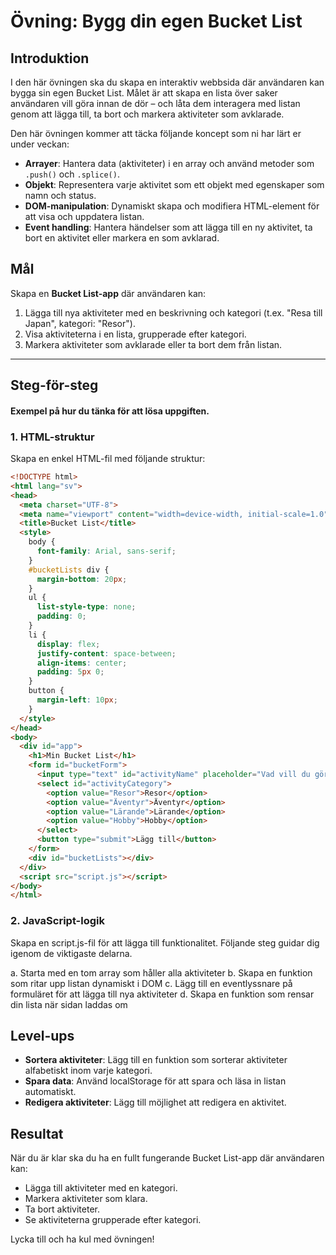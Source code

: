 # **Övning: Bygg din egen Bucket List**

## **Introduktion**
I den här övningen ska du skapa en interaktiv webbsida där användaren kan bygga sin egen Bucket List. Målet är att skapa en lista över saker användaren vill göra innan de dör – och låta dem interagera med listan genom att lägga till, ta bort och markera aktiviteter som avklarade.

Den här övningen kommer att täcka följande koncept som ni har lärt er under veckan:
- **Arrayer**: Hantera data (aktiviteter) i en array och använd metoder som `.push()` och `.splice()`.
- **Objekt**: Representera varje aktivitet som ett objekt med egenskaper som namn och status.
- **DOM-manipulation**: Dynamiskt skapa och modifiera HTML-element för att visa och uppdatera listan.
- **Event handling**: Hantera händelser som att lägga till en ny aktivitet, ta bort en aktivitet eller markera en som avklarad.

## **Mål**
Skapa en **Bucket List-app** där användaren kan:
1. Lägga till nya aktiviteter med en beskrivning och kategori (t.ex. "Resa till Japan", kategori: "Resor").
2. Visa aktiviteterna i en lista, grupperade efter kategori.
3. Markera aktiviteter som avklarade eller ta bort dem från listan.

---

## **Steg-för-steg**
#### Exempel på hur du tänka för att lösa uppgiften.
### **1. HTML-struktur**
Skapa en enkel HTML-fil med följande struktur:

```html
<!DOCTYPE html>
<html lang="sv">
<head>
  <meta charset="UTF-8">
  <meta name="viewport" content="width=device-width, initial-scale=1.0">
  <title>Bucket List</title>
  <style>
    body {
      font-family: Arial, sans-serif;
    }
    #bucketLists div {
      margin-bottom: 20px;
    }
    ul {
      list-style-type: none;
      padding: 0;
    }
    li {
      display: flex;
      justify-content: space-between;
      align-items: center;
      padding: 5px 0;
    }
    button {
      margin-left: 10px;
    }
  </style>
</head>
<body>
  <div id="app">
    <h1>Min Bucket List</h1>
    <form id="bucketForm">
      <input type="text" id="activityName" placeholder="Vad vill du göra?" required />
      <select id="activityCategory">
        <option value="Resor">Resor</option>
        <option value="Äventyr">Äventyr</option>
        <option value="Lärande">Lärande</option>
        <option value="Hobby">Hobby</option>
      </select>
      <button type="submit">Lägg till</button>
    </form>
    <div id="bucketLists"></div>
  </div>
  <script src="script.js"></script>
</body>
</html>
```

### **2. JavaScript-logik**
Skapa en script.js-fil för att lägga till funktionalitet. Följande steg guidar dig igenom de viktigaste delarna.

a. Starta med en tom array som håller alla aktiviteter
b. Skapa en funktion som ritar upp listan dynamiskt i DOM
c. Lägg till en eventlyssnare på formuläret för att lägga till nya aktiviteter
d. Skapa en funktion som rensar din lista när sidan laddas om


## **Level-ups**

* **Sortera aktiviteter**: Lägg till en funktion som sorterar aktiviteter alfabetiskt inom varje kategori.
* **Spara data**: Använd localStorage för att spara och läsa in listan automatiskt.
* **Redigera aktiviteter**: Lägg till möjlighet att redigera en aktivitet.


## **Resultat**
När du är klar ska du ha en fullt fungerande Bucket List-app där användaren kan:

* Lägga till aktiviteter med en kategori.
* Markera aktiviteter som klara.
* Ta bort aktiviteter.
* Se aktiviteterna grupperade efter kategori.
  
Lycka till och ha kul med övningen!
